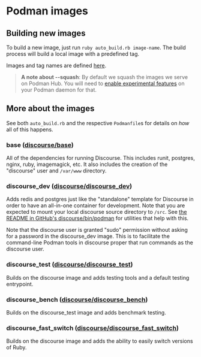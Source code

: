 # Podman images

## Building new images

To build a new image, just run `ruby auto_build.rb image-name`. The build process will build a local image with a predefined tag.

Images and tag names are defined [here](https://github.com/discourse/discourse_podman/blob/master/image/auto_build.rb#L6-L11).

> **A note about --squash**: By default we squash the images we serve on Podman Hub. You will need to [enable experimental features](https://github.com/podman/podman-ce/blob/master/components/cli/experimental/README.md) on your Podman daemon for that.


## More about the images

See both `auto_build.rb` and the respective `Podmanfile`s for details on _how_ all of this happens.


### base ([discourse/base](https://hub.podman.com/r/discourse/base/))

All of the dependencies for running Discourse.  This includes runit, postgres, nginx, ruby, imagemagick, etc.  It also includes the creation of the "discourse" user and `/var/www` directory.


### discourse_dev ([discourse/discourse_dev](https://hub.podman.com/r/discourse/discourse_dev/))

Adds redis and postgres just like the "standalone" template for Discourse in order to have an all-in-one container for development.  Note that you are expected to mount your local discourse source directory to `/src`.  See [the README in GitHub's discourse/bin/podman](https://github.com/discourse/discourse/tree/master/bin/podman/) for utilities that help with this.

Note that the discourse user is granted "sudo" permission without asking for a password in the discourse_dev image.  This is to facilitate the command-line Podman tools in discourse proper that run commands as the discourse user.


### discourse_test ([discourse/discourse_test](https://hub.podman.com/r/discourse/discourse_test/))

Builds on the discourse image and adds testing tools and a default testing entrypoint.


### discourse_bench ([discourse/discourse_bench](https://hub.podman.com/r/discourse/discourse_bench/))

Builds on the discourse_test image and adds benchmark testing.


### discourse_fast_switch ([discourse/discourse_fast_switch](https://hub.podman.com/r/discourse/discourse_fast_switch/))

Builds on the discourse image and adds the ability to easily switch versions of Ruby.
